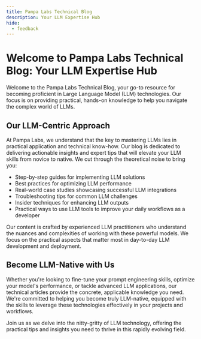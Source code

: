 ```yaml
---
title: Pampa Labs Technical Blog
description: Your LLM Expertise Hub
hide:
  - feedback
---
```


# Welcome to Pampa Labs Technical Blog: Your LLM Expertise Hub

Welcome to the Pampa Labs Technical Blog, your go-to resource for becoming proficient in Large Language Model (LLM) technologies. Our focus is on providing practical, hands-on knowledge to help you navigate the complex world of LLMs.

## Our LLM-Centric Approach

At Pampa Labs, we understand that the key to mastering LLMs lies in practical application and technical know-how. Our blog is dedicated to delivering actionable insights and expert tips that will elevate your LLM skills from novice to native. We cut through the theoretical noise to bring you:

- Step-by-step guides for implementing LLM solutions
- Best practices for optimizing LLM performance
- Real-world case studies showcasing successful LLM integrations
- Troubleshooting tips for common LLM challenges
- Insider techniques for enhancing LLM outputs
- Practical ways to use LLM tools to improve your daily workflows as a developer

Our content is crafted by experienced LLM practitioners who understand the nuances and complexities of working with these powerful models. We focus on the practical aspects that matter most in day-to-day LLM development and deployment.

## Become LLM-Native with Us

Whether you're looking to fine-tune your prompt engineering skills, optimize your model's performance, or tackle advanced LLM applications, our technical articles provide the concrete, applicable knowledge you need. We're committed to helping you become truly LLM-native, equipped with the skills to leverage these technologies effectively in your projects and workflows.

Join us as we delve into the nitty-gritty of LLM technology, offering the practical tips and insights you need to thrive in this rapidly evolving field.
